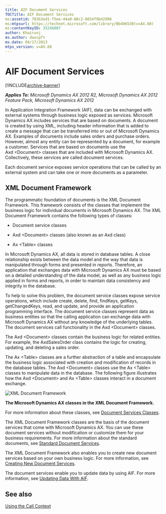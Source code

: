 ```yaml
---
title: AIF Document Services
TOCTitle: AIF Document Services
ms:assetid: 783b3ed1-f5ee-44a0-88c2-8654f9bd2998
ms:mtpsurl: https://technet.microsoft.com/library/Bb496530(v=AX.60)
ms:contentKeyID: 35246007
author: Khairunj
ms.author: daxcpft
ms.date: 04/17/2013
mtps_version: v=AX.60
---
```


# AIF Document Services 


[!INCLUDE[archive-banner](includes/archive-banner.md)]


_**Applies To:** Microsoft Dynamics AX 2012 R2, Microsoft Dynamics AX 2012 Feature Pack, Microsoft Dynamics AX 2012_

In Application Integration Framework (AIF), data can be exchanged with external systems through business logic exposed as services. Microsoft Dynamics AX includes services that are based on documents. A document is created by using XML, including header information that is added to create a message that can be transferred into or out of Microsoft Dynamics AX. Examples of documents include sales orders and purchase orders. However, almost any entity can be represented by a document, for example a customer. Services that are based on documents use the Axd \<Document\> classes that are included with Microsoft Dynamics AX. Collectively, these services are called document services.

Each document service exposes service operations that can be called by an external system and can take one or more documents as a parameter.

## XML Document Framework

The programmatic foundation of documents is the XML Document Framework. This framework consists of the classes that implement the business logic for individual documents in Microsoft Dynamics AX. The XML Document Framework contains the following types of classes:

  - Document service classes

  - Axd \<Document\> classes (also known as an Axd class)

  - Ax \<Table\> classes

In Microsoft Dynamics AX, all data is stored in database tables. A close relationship exists between the data model and the way that data is manipulated through forms and presented in reports. Therefore, an application that exchanges data with Microsoft Dynamics AX must be based on a detailed understanding of the data model, as well as any business logic applied in forms and reports, in order to maintain data consistency and integrity in the database.

To help to solve this problem, the document service classes expose service operations, which include create, delete, find, findKeys, getKeys, getChangedKeys, read, and update, and provide an application programming interface. The document service classes represent data as business entities so that the calling application can exchange data with Microsoft Dynamics AX without any knowledge of the underlying tables. The document services call functionality in the Axd \<Document\> classes.

The Axd \<Document\> classes contain the business logic for related entities. For example, the AxdSalesOrder class contains the logic for creating, updating, and deleting a sales order.

The Ax \<Table\> classes are a further abstraction of a table and encapsulate the business logic associated with creation and modification of records in the database tables. The Axd \<Document\> classes use the Ax \<Table\> classes to manipulate data in the database. The following figure illustrates how the Axd \<Document\> and Ax \<Table\> classes interact in a document exchange.

![XML Document Framework](images/Bb496530.XMLDocumentFramework(AX.60).gif "XML Document Framework")

**The Microsoft Dynamics AX classes in the XML Document Framework.**

For more information about these classes, see [Document Services Classes](document-services-classes.md).

The XML Document Framework classes are the basis of the document services that come with Microsoft Dynamics AX. You can use these document services without modification or customize them for your business requirements. For more information about the standard documents, see [Standard Document Services](standard-document-services.md).

The XML Document Framework also enables you to create new document services based on your own business logic. For more information, see [Creating New Document Services](creating-new-document-services.md).

The document services enable you to update data by using AIF. For more information, see [Updating Data With AIF](updating-data-with-aif.md).

## See also

[Using the Call Context](using-the-call-context.md)

